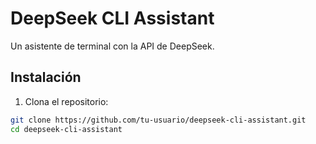 # DeepSeek CLI Assistant

Un asistente de terminal con la API de DeepSeek.

## Instalación

1. Clona el repositorio:
```bash
git clone https://github.com/tu-usuario/deepseek-cli-assistant.git
cd deepseek-cli-assistant
